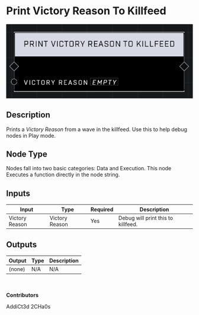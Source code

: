 # Print Victory Reason To Killfeed
![alt text](../../../.gitbook/assets/print-victory-reason-to-killfeed.png)
## Description
Prints a *Victory Reason* from a wave in the killfeed. Use this to help debug nodes in Play mode.

## Node Type
Nodes fall into two basic categories: Data and Execution. This node Executes a function directly in the node string.

## Inputs
| Input            | Type             | Required | Description												    |
|------------------|------------------|----------|--------------------------------------------------------------|
| Victory Reason | Victory Reason | Yes | Debug will print this to killfeed. |

## Outputs
| Output           | Type             | Description												     |
|------------------|------------------|--------------------------------------------------------------|
| (none) | N/A  | N/A  |

\
\
**Contributors**

AddiCt3d 2CHa0s